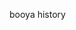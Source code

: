 <HEAD
Xolani Mgube
thats my name
this is the part that confuses me, but im going to try and figure it out
>

booya
history
